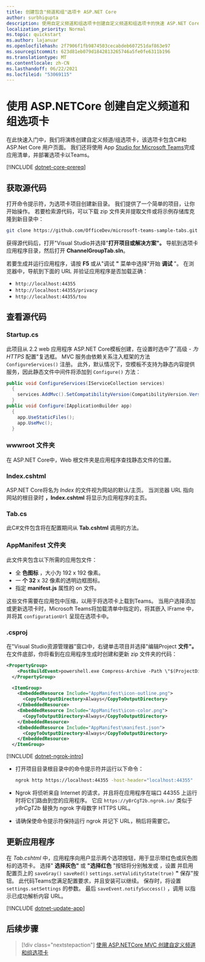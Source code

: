 ```yaml
---
title: 创建包含"频道和组"选项卡 ASP.NET Core
author: surbhigupta
description: 使用自定义频道和组选项卡创建自定义频道和组选项卡的快速 ASP.NET Core。
localization_priority: Normal
ms.topic: quickstart
ms.author: lajanuar
ms.openlocfilehash: 2f7906f1fb9874503cecabdeb607251daf863e97
ms.sourcegitcommit: 623d81eb079d1842813265746a5fe0fe6311b196
ms.translationtype: MT
ms.contentlocale: zh-CN
ms.lasthandoff: 06/22/2021
ms.locfileid: "53069115"
---
```

# <a name="create-a-custom-channel-and-group-tab-with-aspnetcore"></a>使用 ASP.NETCore 创建自定义频道和组选项卡

在此快速入门中，我们将演练创建自定义频道/组选项卡，该选项卡包含C#和 ASP.Net Core 用户页面。 我们还将使用 App [Studio for Microsoft Teams](~/concepts/build-and-test/app-studio-overview.md)完成应用清单，并部署选项卡以Teams。

[!INCLUDE [dotnet-core-prereq](~/includes/tabs/dotnet-core-prereq.md)]

## <a name="get-the-source-code"></a>获取源代码

打开命令提示符，为选项卡项目创建新目录。 我们提供了一个简单的项目，让你开始操作。 若要检索源代码，可以下载 zip 文件夹并提取文件或将示例存储库克隆到新目录中：

```bash
git clone https://github.com/OfficeDev/microsoft-teams-sample-tabs.git
```

获得源代码后，打开"Visual Studio并选择"**打开项目或解决方案"。** 导航到选项卡应用程序目录，然后打开 **ChannelGroupTab.sln**。

若要生成并运行应用程序，请按 **F5** 或从"调试 **"** 菜单中选择"开始 **调试** "。 在浏览器中，导航到下面的 URL 并验证应用程序是否加载正确：

- `http://localhost:44355`
- `http://localhost:44355/privacy`
- `http://localhost:44355/tou`

## <a name="review-the-source-code"></a>查看源代码

### <a name="startupcs"></a>Startup.cs

此项目从 2.2 web 应用程序 ASP.NET Core模板创建，在设置时选中了"高级 *- 为 HTTPS* 配置"复选框。 MVC 服务由依赖关系注入框架的方法 `ConfigureServices()` 注册。 此外，默认情况下，空模板不支持为静态内容提供服务，因此静态文件中间件将添加到 `Configure()` 方法：

```csharp
public void ConfigureServices(IServiceCollection services)
  {
    services.AddMvc().SetCompatibilityVersion(CompatibilityVersion.Version_2_2);
  }
public void Configure(IApplicationBuilder app)
  {
    app.UseStaticFiles();
    app.UseMvc();
  }
```

### <a name="wwwroot-folder"></a>wwwroot 文件夹

在 ASP.NET Core中，Web 根文件夹是应用程序查找静态文件的位置。

### <a name="indexcshtml"></a>Index.cshtml

ASP.NET Core将名为 *Index* 的文件视为网站的默认/主页。 当浏览器 URL 指向网站的根目录时 **，Index.cshtml** 将显示为应用程序的主页。

### <a name="tabcs"></a>Tab.cs

此C#文件包含将在配置期间从 **Tab.cshtml** 调用的方法。

### <a name="appmanifest-folder"></a>AppManifest 文件夹

此文件夹包含以下所需的应用包文件：

- 全 **色图标** ，大小为 192 x 192 像素。
- 一 **个 32** x 32 像素的透明边框图标。
- 指定 **manifest.js** 属性的 on 文件。

这些文件需要在应用包中压缩，以用于将选项卡上载到Teams。 当用户选择添加或更新选项卡时，Microsoft Teams将加载清单中指定的，将其嵌入 IFrame 中，并将其 `configurationUrl` 呈现在选项卡中。

### <a name="csproj"></a>.csproj

在"Visual Studio资源管理器"窗口中，右键单击项目并选择"编辑Project **文件"。** 在文件底部，你将看到在应用程序生成时创建和更新 zip 文件夹的代码：

```xml
<PropertyGroup>
    <PostBuildEvent>powershell.exe Compress-Archive -Path \"$(ProjectDir)AppManifest\*\" -DestinationPath \"$(TargetDir)tab.zip\" -Force</PostBuildEvent>
  </PropertyGroup>

  <ItemGroup>
    <EmbeddedResource Include="AppManifest\icon-outline.png">
      <CopyToOutputDirectory>Always</CopyToOutputDirectory>
    </EmbeddedResource>
    <EmbeddedResource Include="AppManifest\icon-color.png">
      <CopyToOutputDirectory>Always</CopyToOutputDirectory>
    </EmbeddedResource>
    <EmbeddedResource Include="AppManifest\manifest.json">
      <CopyToOutputDirectory>Always</CopyToOutputDirectory>
    </EmbeddedResource>
  </ItemGroup>
```

[!INCLUDE [dotnet-ngrok-intro](~/includes/tabs/dotnet-ngrok-intro.md)]

- 打开项目目录根目录中的命令提示符并运行以下命令：

    ```bash
    ngrok http https://localhost:44355 -host-header="localhost:44355"
    ```

- Ngrok 将侦听来自 Internet 的请求，并且将在应用程序在端口 44355 上运行时将它们路由到您的应用程序。 它应 `https://y8rCgT2b.ngrok.io/` 类似于 *y8rCgT2b* 替换为 ngrok 字母数字 HTTPS URL。

- 请确保使命令提示符保持运行 ngrok 并记下 URL，稍后将需要它。

## <a name="update-your-application"></a>更新应用程序

在 *Tab.cshtml* 中，应用程序向用户显示两个选项按钮，用于显示带红色或灰色图标的选项卡。 选择" **选择灰色"** 或 **"选择红色** "按钮将分别触发或 ，设置 并启用配置页上的 `saveGray()` `saveRed()` `settings.setValidityState(true)` **"** 保存"按钮。 此代码Teams您满足配置要求，并且安装可以继续。 保存时，将设置 `settings.setSettings` 的参数。 最后 `saveEvent.notifySuccess()` ，调用 以指示已成功解析内容 URL。

[!INCLUDE [dotnet-update-app](~/includes/tabs/dotnet-update-chan-grp-app.md)]

## <a name="next-step"></a>后续步骤

> [!div class="nextstepaction"]
> [使用 ASP.NETCore MVC 创建自定义频道和组选项卡](~/tabs/quickstarts/create-channel-group-tab-dotnet-core-mvc.md)
